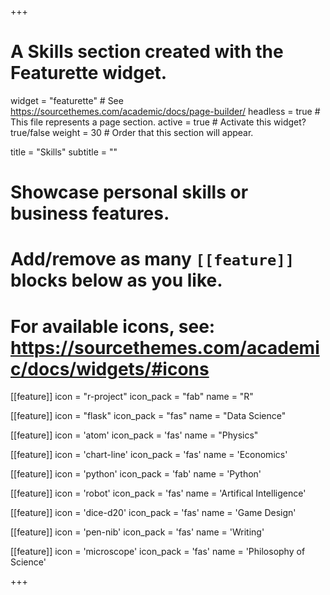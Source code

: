 +++
# A Skills section created with the Featurette widget.
widget = "featurette"  # See https://sourcethemes.com/academic/docs/page-builder/
headless = true  # This file represents a page section.
active = true  # Activate this widget? true/false
weight = 30  # Order that this section will appear.

title = "Skills"
subtitle = ""

# Showcase personal skills or business features.
#
# Add/remove as many `[[feature]]` blocks below as you like.
#
# For available icons, see: https://sourcethemes.com/academic/docs/widgets/#icons

[[feature]]
  icon = "r-project"
  icon_pack = "fab"
  name = "R"

[[feature]]
  icon = "flask"
  icon_pack = "fas"
  name = "Data Science"

[[feature]]
  icon = 'atom'
  icon_pack = 'fas'
  name = "Physics"

[[feature]]
  icon = 'chart-line'
  icon_pack = 'fas'
  name = 'Economics'

[[feature]]
  icon = 'python'
  icon_pack = 'fab'
  name = 'Python'

[[feature]]
  icon = 'robot'
  icon_pack = 'fas'
  name = 'Artifical Intelligence'

[[feature]]
  icon = 'dice-d20'
  icon_pack = 'fas'
  name = 'Game Design'

[[feature]]
  icon = 'pen-nib'
  icon_pack = 'fas'
  name = 'Writing'

[[feature]]
  icon = 'microscope'
  icon_pack = 'fas'
  name = 'Philosophy of Science'

+++
